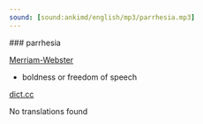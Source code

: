 ```yaml
---
sound: [sound:ankimd/english/mp3/parrhesia.mp3]
---
```


\### parrhesia

[Merriam-Webster](https://www.merriam-webster.com/dictionary/parrhesia)

- boldness or freedom of speech

[dict.cc](https://www.dict.cc/parrhesia)

No translations found

